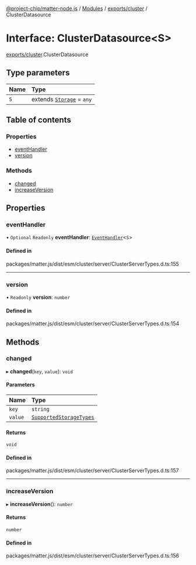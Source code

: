 [@project-chip/matter-node.js](../README.md) / [Modules](../modules.md) / [exports/cluster](../modules/exports_cluster.md) / ClusterDatasource

# Interface: ClusterDatasource\<S\>

[exports/cluster](../modules/exports_cluster.md).ClusterDatasource

## Type parameters

| Name | Type |
| :------ | :------ |
| `S` | extends [`Storage`](storage_export.Storage.md) = `any` |

## Table of contents

### Properties

- [eventHandler](exports_cluster.ClusterDatasource-1.md#eventhandler)
- [version](exports_cluster.ClusterDatasource-1.md#version)

### Methods

- [changed](exports_cluster.ClusterDatasource-1.md#changed)
- [increaseVersion](exports_cluster.ClusterDatasource-1.md#increaseversion)

## Properties

### eventHandler

• `Optional` `Readonly` **eventHandler**: [`EventHandler`](../classes/exports_interaction.EventHandler.md)\<`S`\>

#### Defined in

packages/matter.js/dist/esm/cluster/server/ClusterServerTypes.d.ts:155

___

### version

• `Readonly` **version**: `number`

#### Defined in

packages/matter.js/dist/esm/cluster/server/ClusterServerTypes.d.ts:154

## Methods

### changed

▸ **changed**(`key`, `value`): `void`

#### Parameters

| Name | Type |
| :------ | :------ |
| `key` | `string` |
| `value` | [`SupportedStorageTypes`](../modules/storage_export.md#supportedstoragetypes) |

#### Returns

`void`

#### Defined in

packages/matter.js/dist/esm/cluster/server/ClusterServerTypes.d.ts:157

___

### increaseVersion

▸ **increaseVersion**(): `number`

#### Returns

`number`

#### Defined in

packages/matter.js/dist/esm/cluster/server/ClusterServerTypes.d.ts:156
